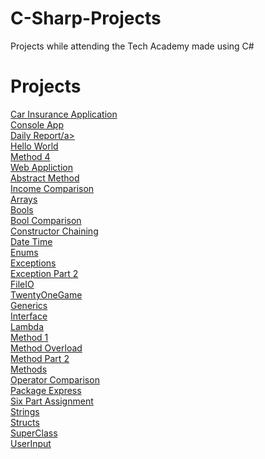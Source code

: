 # C-Sharp-Projects
Projects while attending the Tech Academy made using C# 

<h1>Projects</h1>
<a href="https://github.com/cade25wilson/C-Sharp-Projects/tree/main/CarInsurance">Car Insurance Application</a></br>
<a href="https://github.com/cade25wilson/C-Sharp-Projects/tree/main/ConsoleApp1">Console App</a></br>
<a href="https://github.com/cade25wilson/C-Sharp-Projects/tree/main/DailyReport">Daily Report/a></br>
<a href="https://github.com/cade25wilson/C-Sharp-Projects/tree/main/HelloWorld">Hello World</a></br>
<a href="https://github.com/cade25wilson/C-Sharp-Projects/tree/main/Method4">Method 4</a></br>
<a href="https://github.com/cade25wilson/C-Sharp-Projects/tree/main/WebApplication5">Web Appliction</a></br>
<a href="https://github.com/cade25wilson/C-Sharp-Projects/tree/main/abstractMethod">Abstract Method</a></br>
<a href="https://github.com/cade25wilson/C-Sharp-Projects/tree/main/annonIncomeComparison">Income Comparison</a></br>
<a href="https://github.com/cade25wilson/C-Sharp-Projects/tree/main/arraysAssignment">Arrays</a></br>
<a href="https://github.com/cade25wilson/C-Sharp-Projects/tree/main/boolAssignment">Bools</a></br>
<a href="https://github.com/cade25wilson/C-Sharp-Projects/tree/main/boolComparison">Bool Comparison</a></br>
<a href="https://github.com/cade25wilson/C-Sharp-Projects/tree/main/constructorChaining">Constructor Chaining</a></br>
<a href="https://github.com/cade25wilson/C-Sharp-Projects/tree/main/dateTime">Date Time</a></br>
<a href="https://github.com/cade25wilson/C-Sharp-Projects/tree/main/enums">Enums</a></br>
<a href="https://github.com/cade25wilson/C-Sharp-Projects/tree/main/exceptionAssignment">Exceptions</a></br>
<a href="https://github.com/cade25wilson/C-Sharp-Projects/tree/main/exceptionPart2">Exception Part 2</a></br>
<a href="https://github.com/cade25wilson/C-Sharp-Projects/tree/main/fileIO">FileIO</a></br>
<a href="https://github.com/cade25wilson/C-Sharp-Projects/tree/main/game">TwentyOneGame</a></br>
<a href="https://github.com/cade25wilson/C-Sharp-Projects/tree/main/generics">Generics</a></br>
<a href="https://github.com/cade25wilson/C-Sharp-Projects/tree/main/interface2">Interface</a></br>
<a href="https://github.com/cade25wilson/C-Sharp-Projects/tree/main/lambda">Lambda</a></br>
<a href="https://github.com/cade25wilson/C-Sharp-Projects/tree/main/method">Method 1</a></br>
<a href="https://github.com/cade25wilson/C-Sharp-Projects/tree/main/methodOverload">Method Overload</a></br>
<a href="https://github.com/cade25wilson/C-Sharp-Projects/tree/main/methodPart2">Method Part 2</a></br>
<a href="https://github.com/cade25wilson/C-Sharp-Projects/tree/main/methodsAssignment">Methods</a></br>
<a href="https://github.com/cade25wilson/C-Sharp-Projects/tree/main/operatorComparison">Operator Comparison</a></br>
<a href="https://github.com/cade25wilson/C-Sharp-Projects/tree/main/packageExpress">Package Express</a></br>
<a href="https://github.com/cade25wilson/C-Sharp-Projects/tree/main/sixPartAssignment">Six Part Assignment</a></br>
<a href="https://github.com/cade25wilson/C-Sharp-Projects/tree/main/stringAssingment">Strings</a></br>
<a href="https://github.com/cade25wilson/C-Sharp-Projects/tree/main/structs">Structs</a></br>
<a href="https://github.com/cade25wilson/C-Sharp-Projects/tree/main/superClassMethod">SuperClass</a></br>
<a href="https://github.com/cade25wilson/C-Sharp-Projects/tree/main/userInput">UserInput</a></br>



<h3></h3>
<h3></h3>
<h3></h3>
<h3></h3>
<h3></h3>
<h3></h3>
<h3></h3>
<h3></h3>
<h3></h3>
<h3></h3>
<h3></h3>
<h3></h3>
<h3></h3>
<h3></h3>

